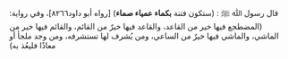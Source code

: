 قال رسول ﷲ ﷺ : (ستكون فتنة **بكماء عمياء صماء**) [رواه أبو داود۸۲٦٦]، وفي رواية: (المضطجع فيها خير من القاعد، والقاعد فيها خيرٌ من القائم، والقائم فيها خير من الماشي، والماشي فيها خيرٌ من الساعي، ومن يُشرف لها تستشرفه، ومن وجد ملجأ أو معاذًا فليعُذ به)